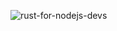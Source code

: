 ![rust-for-nodejs-devs](https://user-images.githubusercontent.com/1794291/193512543-73eeea2a-86d7-4a23-a86e-5efd21202c03.png)
